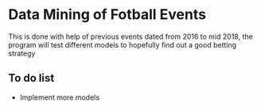 # Data Mining of Fotball Events

This is done with help of previous events dated from 2016 to mid 2018, the program  will test different models to hopefully find out a good betting strategy


## To do list
* Implement more models
